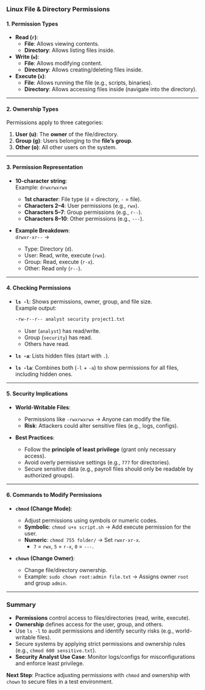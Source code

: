 ### **Linux File & Directory Permissions**  

#### **1. Permission Types**  
- **Read (`r`)**:  
  - **File**: Allows viewing contents.  
  - **Directory**: Allows listing files inside.  
- **Write (`w`)**:  
  - **File**: Allows modifying content.  
  - **Directory**: Allows creating/deleting files inside.  
- **Execute (`x`)**:  
  - **File**: Allows running the file (e.g., scripts, binaries).  
  - **Directory**: Allows accessing files inside (navigate into the directory).  

---

#### **2. Ownership Types**  
Permissions apply to three categories:  
1. **User (u)**: The **owner** of the file/directory.  
2. **Group (g)**: Users belonging to the **file’s group**.  
3. **Other (o)**: All other users on the system.  

---

#### **3. Permission Representation**  
- **10-character string**:  
  Example: `drwxrwxrwx`  
  - **1st character**: File type (`d` = directory, `-` = file).  
  - **Characters 2–4**: User permissions (e.g., `rwx`).  
  - **Characters 5–7**: Group permissions (e.g., `r--`).  
  - **Characters 8–10**: Other permissions (e.g., `---`).  

- **Example Breakdown**:  
  `drwxr-xr--` →  
  - Type: Directory (`d`).  
  - User: Read, write, execute (`rwx`).  
  - Group: Read, execute (`r-x`).  
  - Other: Read only (`r--`).  

---

#### **4. Checking Permissions**  
- **`ls -l`**: Shows permissions, owner, group, and file size.  
  Example output:  
  ```bash
  -rw-r--r-- analyst security project1.txt
  ```  
  - User (`analyst`) has read/write.  
  - Group (`security`) has read.  
  - Others have read.  

- **`ls -a`**: Lists hidden files (start with `.`).  
- **`ls -la`**: Combines both (`-l` + `-a`) to show permissions for all files, including hidden ones.  

---

#### **5. Security Implications**  
- **World-Writable Files**:  
  - Permissions like `-rwxrwxrwx` → Anyone can modify the file.  
  - **Risk**: Attackers could alter sensitive files (e.g., logs, configs).  

- **Best Practices**:  
  - Follow the **principle of least privilege** (grant only necessary access).  
  - Avoid overly permissive settings (e.g., `777` for directories).  
  - Secure sensitive data (e.g., payroll files should only be readable by authorized groups).  

---

#### **6. Commands to Modify Permissions**  
- **`chmod` (Change Mode)**:  
  - Adjust permissions using symbols or numeric codes.  
  - **Symbolic**: `chmod u+x script.sh` → Add execute permission for the user.  
  - **Numeric**: `chmod 755 folder/` → Set `rwxr-xr-x`.  
    - `7` = `rwx`, `5` = `r-x`, `0` = `---`.  

- **`chown` (Change Owner)**:  
  - Change file/directory ownership.  
  - Example: `sudo chown root:admin file.txt` → Assigns owner `root` and group `admin`.  

---

### **Summary**  
- **Permissions** control access to files/directories (read, write, execute).  
- **Ownership** defines access for the user, group, and others.  
- Use `ls -l` to audit permissions and identify security risks (e.g., world-writable files).  
- Secure systems by applying strict permissions and ownership rules (e.g., `chmod 600 sensitive.txt`).  
- **Security Analyst Use Case**: Monitor logs/configs for misconfigurations and enforce least privilege.  

**Next Step**: Practice adjusting permissions with `chmod` and ownership with `chown` to secure files in a test environment.
